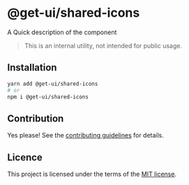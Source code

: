 # @get-ui/shared-icons

A Quick description of the component

> This is an internal utility, not intended for public usage.

## Installation

```sh
yarn add @get-ui/shared-icons
# or
npm i @get-ui/shared-icons
```

## Contribution

Yes please! See the
[contributing guidelines](https://github.com/get-ui/nextui/blob/master/CONTRIBUTING.md)
for details.

## Licence

This project is licensed under the terms of the
[MIT license](https://github.com/get-ui/nextui/blob/master/LICENSE).
